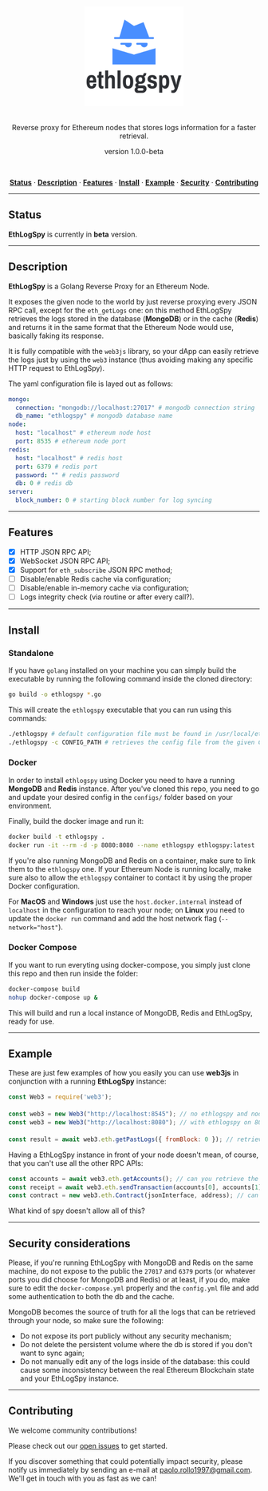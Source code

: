 <div align="center">
  <br/>
  <img src="./ethlogspy.png" width="200" />
  <br/>
  <br/>
  <p>
    Reverse proxy for Ethereum nodes that stores logs information for a faster retrieval.
  </p>
  <p>
    version 1.0.0-beta
  </p>
  <br/>
  <p>
    <a href="#status"><strong>Status</strong></a> ·
    <a href="#description"><strong>Description</strong></a> ·
    <a href="#features"><strong>Features</strong></a> ·
    <a href="#install"><strong>Install</strong></a> ·
    <a href="#example"><strong>Example</strong></a> ·
    <a href="#security"><strong>Security</strong></a> ·
    <a href="#contributing"><strong>Contributing</strong></a>
  </p>
</div>

---

## Status

**EthLogSpy** is currently in **beta** version.

---

## Description

**EthLogSpy** is a Golang Reverse Proxy for an Ethereum Node.

It exposes the given node to the world by just reverse proxying every JSON RPC call, except for the `eth_getLogs` one: on this method EthLogSpy retrieves the logs stored in the database (**MongoDB**) or in the cache (**Redis**) and returns it in the same format that the Ethereum Node would use, basically faking its response.

It is fully compatible with the `web3js` library, so your dApp can easily retrieve the logs just by using the `web3` instance (thus avoiding making any specific HTTP request to EthLogSpy).

The yaml configuration file is layed out as follows:

```yaml
mongo:
  connection: "mongodb://localhost:27017" # mongodb connection string
  db_name: "ethlogspy" # mongodb database name
node:
  host: "localhost" # ethereum node host
  port: 8535 # ethereum node port
redis:
  host: "localhost" # redis host 
  port: 6379 # redis port
  password: "" # redis password
  db: 0 # redis db
server:
  block_number: 0 # starting block number for log syncing
```

---

## Features

- [x] HTTP JSON RPC API;
- [x] WebSocket JSON RPC API;
- [x] Support for `eth_subscribe` JSON RPC method;
- [ ] Disable/enable Redis cache via configuration;
- [ ] Disable/enable in-memory cache via configuration;
- [ ] Logs integrity check (via routine or after every call?).

---

## Install

### Standalone

If you have `golang` installed on your machine you can simply build the executable by running the following command inside the cloned directory:

```bash
go build -o ethlogspy *.go
```

This will create the `ethlogspy` executable that you can run using this commands:
```bash
./ethlogspy # default configuration file must be found in /usr/local/ethlogspy/configs/config.yml
./ethlogspy -c CONFIG_PATH # retrieves the config file from the given CONFIG_PATH
```

### Docker

In order to install `ethlogspy` using Docker you need to have a running **MongoDB** and **Redis** instance. After you've cloned this repo, you need to go and update your desired config in the `configs/` folder based on your environment. 

Finally, build the docker image and run it:

```bash
docker build -t ethlogspy .
docker run -it --rm -d -p 8080:8080 --name ethlogspy ethlogspy:latest
```

If you're also running MongoDB and Redis on a container, make sure to link them to the `ethlogspy` one. If your Ethereum Node is running locally, make sure also to allow the `ethlogspy` container to contact it by using the proper Docker configuration.

For **MacOS** and **Windows** just use the `host.docker.internal` instead of `localhost` in the configuration to reach your node; on **Linux** you need to update the `docker run` command and add the host network flag (`--network="host"`).

### Docker Compose

If you want to run everyting using docker-compose, you simply just clone this repo and then run inside the folder:

```bash
docker-compose build
nohup docker-compose up &
```

This will build and run a local instance of MongoDB, Redis and EthLogSpy, ready for use.

---

## Example

These are just few examples of how you easily you can use **web3js** in conjunction with a running **EthLogSpy** instance:

```javascript
const Web3 = require('web3');

const web3 = new Web3("http://localhost:8545"); // no ethlogspy and node on 8545
const web3 = new Web3("http://localhost:8080"); // with ethlogspy on 8080 pointing to node on 8545

const result = await web3.eth.getPastLogs({ fromBlock: 0 }); // retrieve the logs
```

Having a EthLogSpy instance in front of your node doesn't mean, of course, that you can't use all the other RPC APIs:

```javascript
const accounts = await web3.eth.getAccounts(); // can you retrieve the accounts? yes.
const receipt = await web3.eth.sendTransaction(accounts[0], accounts[1], 1000000000); // can you send a transaction? yes.
const contract = new web3.eth.Contract(jsonInterface, address); // can you get a contract? yes.
```

What kind of spy doesn't allow all of this?

---

## Security considerations

Please, if you're running EthLogSpy with MongoDB and Redis on the same machine, do not expose to the public the `27017` and `6379` ports (or whatever ports you did choose for MongoDB and Redis) or at least, if you do, make sure to edit the `docker-compose.yml` properly and the `config.yml` file and add some authentication to both the db and the cache.

MongoDB becomes the source of truth for all the logs that can be retrieved through your node, so make sure the following:
- Do not expose its port publicly without any security mechanism;
- Do not delete the persistent volume where the db is stored if you don't want to sync again;
- Do not manually edit any of the logs inside of the database: this could cause some inconsistency between the real Ethereum Blockchain state and your EthLogSpy instance.

---

## Contributing

We welcome community contributions!

Please check out our <a href="https://github.com/PaoloRollo/ethlogspy/issues">open issues</a> to get started.

If you discover something that could potentially impact security, please notify us immediately by sending an e-mail at <a href="mailto:paolo.rollo1997@gmail.com">paolo.rollo1997@gmail.com</a>. We'll get in touch with you as fast as we can!
